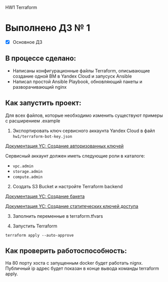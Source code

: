 HW1 Terraform

# Выполнено ДЗ № 1

- [x] Основное ДЗ

## В процессе сделано:

- Написаны конфигурационные файлы Terraform, описывающие создание одной ВМ в Yandex Cloud и запусуск Ansible
- Написал простой Ansible Playbook, обновляющий пакеты и разворачивающий nginx

## Как запустить проект:

Для всех файлов, которые необходимо изменить существуют примеры с расширением .example

1. Экспортировать ключ сервисного аккаунта Yandex Cloud в файл `hw1/terraform-bot-key.json`

[Документация YC: Создание авторизованных ключей](https://cloud.yandex.ru/docs/iam/operations/authorized-key/create)

Сервисный аккаунт должен иметь следующие роли в каталоге:

- `vpc.admin`
- `storage.admin`
- `compute.admin`

2. Создать S3 Bucket и настройте Terraform backend

[Документация YC: Создание бакета](https://cloud.yandex.ru/docs/storage/operations/buckets/create)

[Документация YC: Создание статитеческих ключей доступа](https://cloud.yandex.ru/docs/iam/operations/sa/create-access-key)

3. Заполнить переменные в terraform.tfvars

4. Запустить Terraform

```
terraform apply --auto-approve
```

## Как проверить работоспособность:

На 80 порту хоста с запущенным docker будет работать nignx.
Публичный ip адрес будет показан в конце вывода команды terraform apply.
